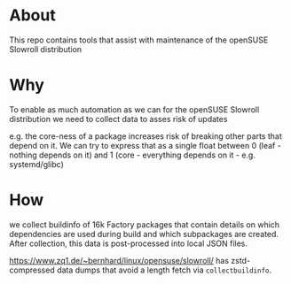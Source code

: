 # About

This repo contains tools that assist with maintenance of the openSUSE Slowroll distribution

# Why

To enable as much automation as we can for the openSUSE Slowroll distribution
we need to collect data to asses risk of updates

e.g. the core-ness of a package increases risk of breaking other parts that depend on it.
We can try to express that as a single float between 0 (leaf - nothing depends on it) and 1 (core - everything depends on it - e.g. systemd/glibc)

# How

we collect buildinfo of 16k Factory packages that contain details on which dependencies are used during build and which subpackages are created.
After collection, this data is post-processed into local JSON files.

https://www.zq1.de/~bernhard/linux/opensuse/slowroll/ has zstd-compressed data dumps that avoid a length fetch via `collectbuildinfo`.

